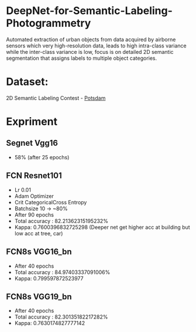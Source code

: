 # DeepNet-for-Semantic-Labeling-Photogrammetry
Automated extraction of urban objects from data acquired by airborne sensors which very high-resolution data,  leads to high intra-class variance while the inter-class variance is low, focus is on detailed 2D semantic segmentation that assigns labels to multiple object categories.
# Dataset: 
2D Semantic Labeling Contest - [Potsdam](http://www2.isprs.org/commissions/comm3/wg4/2d-sem-label-potsdam.html)
# Expriment
## Segnet Vgg16
* 58% (after 25 epochs)
## FCN Resnet101
* Lr 0.01 
* Adam Optimizer
* Crit CategoricalCross Entropy
* Batchsize 10
-> ~80%
* After 90 epochs
* Total accuracy : 82.21362315195232%
* Kappa: 0.7600396832725298 (Deeper net get higher acc at building but low acc at tree, car)
## FCN8s VGG16_bn
* After 40 epochs
* Total accuracy : 84.97403337091006%
* Kappa: 0.799597872523977
## FCN8s VGG19_bn
* After 40 epochs
* Total accuracy : 82.30135182217282%
* Kappa: 0.7630174827777142
